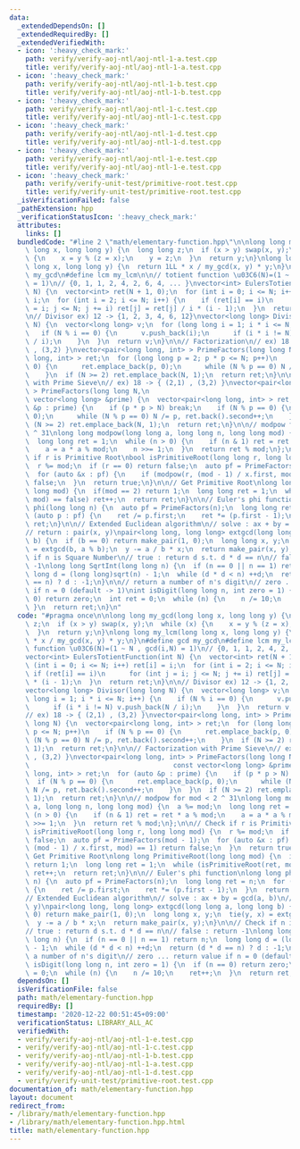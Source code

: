 ```yaml
---
data:
  _extendedDependsOn: []
  _extendedRequiredBy: []
  _extendedVerifiedWith:
  - icon: ':heavy_check_mark:'
    path: verify/verify-aoj-ntl/aoj-ntl-1-a.test.cpp
    title: verify/verify-aoj-ntl/aoj-ntl-1-a.test.cpp
  - icon: ':heavy_check_mark:'
    path: verify/verify-aoj-ntl/aoj-ntl-1-b.test.cpp
    title: verify/verify-aoj-ntl/aoj-ntl-1-b.test.cpp
  - icon: ':heavy_check_mark:'
    path: verify/verify-aoj-ntl/aoj-ntl-1-c.test.cpp
    title: verify/verify-aoj-ntl/aoj-ntl-1-c.test.cpp
  - icon: ':heavy_check_mark:'
    path: verify/verify-aoj-ntl/aoj-ntl-1-d.test.cpp
    title: verify/verify-aoj-ntl/aoj-ntl-1-d.test.cpp
  - icon: ':heavy_check_mark:'
    path: verify/verify-aoj-ntl/aoj-ntl-1-e.test.cpp
    title: verify/verify-aoj-ntl/aoj-ntl-1-e.test.cpp
  - icon: ':heavy_check_mark:'
    path: verify/verify-unit-test/primitive-root.test.cpp
    title: verify/verify-unit-test/primitive-root.test.cpp
  _isVerificationFailed: false
  _pathExtension: hpp
  _verificationStatusIcon: ':heavy_check_mark:'
  attributes:
    links: []
  bundledCode: "#line 2 \"math/elementary-function.hpp\"\n\nlong long my_gcd(long\
    \ long x, long long y) {\n  long long z;\n  if (x > y) swap(x, y);\n  while (x)\
    \ {\n    x = y % (z = x);\n    y = z;\n  }\n  return y;\n}\nlong long my_lcm(long\
    \ long x, long long y) {\n  return 1LL * x / my_gcd(x, y) * y;\n}\n#define gcd\
    \ my_gcd\n#define lcm my_lcm\n\n// totient function \u03C6(N)=(1 ~ N , gcd(i,N)\
    \ = 1)\n// {0, 1, 1, 2, 4, 2, 6, 4, ... }\nvector<int> EulersTotientFunction(int\
    \ N) {\n  vector<int> ret(N + 1, 0);\n  for (int i = 0; i <= N; i++) ret[i] =\
    \ i;\n  for (int i = 2; i <= N; i++) {\n    if (ret[i] == i)\n      for (int j\
    \ = i; j <= N; j += i) ret[j] = ret[j] / i * (i - 1);\n  }\n  return ret;\n}\n\
    \n// Divisor ex) 12 -> {1, 2, 3, 4, 6, 12}\nvector<long long> Divisor(long long\
    \ N) {\n  vector<long long> v;\n  for (long long i = 1; i * i <= N; i++) {\n \
    \   if (N % i == 0) {\n      v.push_back(i);\n      if (i * i != N) v.push_back(N\
    \ / i);\n    }\n  }\n  return v;\n}\n\n// Factorization\n// ex) 18 -> { (2,1)\
    \ , (3,2) }\nvector<pair<long long, int> > PrimeFactors(long long N) {\n  vector<pair<long\
    \ long, int> > ret;\n  for (long long p = 2; p * p <= N; p++)\n    if (N % p ==\
    \ 0) {\n      ret.emplace_back(p, 0);\n      while (N % p == 0) N /= p, ret.back().second++;\n\
    \    }\n  if (N >= 2) ret.emplace_back(N, 1);\n  return ret;\n}\n\n// Factorization\
    \ with Prime Sieve\n// ex) 18 -> { (2,1) , (3,2) }\nvector<pair<long long, int>\
    \ > PrimeFactors(long long N,\n                                           const\
    \ vector<long long> &prime) {\n  vector<pair<long long, int> > ret;\n  for (auto\
    \ &p : prime) {\n    if (p * p > N) break;\n    if (N % p == 0) {\n      ret.emplace_back(p,\
    \ 0);\n      while (N % p == 0) N /= p, ret.back().second++;\n    }\n  }\n  if\
    \ (N >= 2) ret.emplace_back(N, 1);\n  return ret;\n}\n\n// modpow for mod < 2\
    \ ^ 31\nlong long modpow(long long a, long long n, long long mod) {\n  a %= mod;\n\
    \  long long ret = 1;\n  while (n > 0) {\n    if (n & 1) ret = ret * a % mod;\n\
    \    a = a * a % mod;\n    n >>= 1;\n  }\n  return ret % mod;\n};\n\n// Check\
    \ if r is Primitive Root\nbool isPrimitiveRoot(long long r, long long mod) {\n\
    \  r %= mod;\n  if (r == 0) return false;\n  auto pf = PrimeFactors(mod - 1);\n\
    \  for (auto &x : pf) {\n    if (modpow(r, (mod - 1) / x.first, mod) == 1) return\
    \ false;\n  }\n  return true;\n}\n\n// Get Primitive Root\nlong long PrimitiveRoot(long\
    \ long mod) {\n  if(mod == 2) return 1;\n  long long ret = 1;\n  while (isPrimitiveRoot(ret,\
    \ mod) == false) ret++;\n  return ret;\n}\n\n// Euler's phi function\nlong long\
    \ phi(long long n) {\n  auto pf = PrimeFactors(n);\n  long long ret = n;\n  for\
    \ (auto p : pf) {\n    ret /= p.first;\n    ret *= (p.first - 1);\n  }\n  return\
    \ ret;\n}\n\n// Extended Euclidean algorithm\n// solve : ax + by = gcd(a, b)\n\
    // return : pair(x, y)\npair<long long, long long> extgcd(long long a, long long\
    \ b) {\n  if (b == 0) return make_pair(1, 0);\n  long long x, y;\n  tie(y, x)\
    \ = extgcd(b, a % b);\n  y -= a / b * x;\n  return make_pair(x, y);\n}\n\n// Check\
    \ if n is Square Number\n// true : return d s.t. d * d == n\n// false : return\
    \ -1\nlong long SqrtInt(long long n) {\n  if (n == 0 || n == 1) return n;\n  long\
    \ long d = (long long)sqrt(n) - 1;\n  while (d * d < n) ++d;\n  return (d * d\
    \ == n) ? d : -1;\n}\n\n// return a number of n's digit\n// zero ... return value\
    \ if n = 0 (default -> 1)\nint isDigit(long long n, int zero = 1) {\n  if (n ==\
    \ 0) return zero;\n  int ret = 0;\n  while (n) {\n    n /= 10;\n    ret++;\n \
    \ }\n  return ret;\n}\n"
  code: "#pragma once\n\nlong long my_gcd(long long x, long long y) {\n  long long\
    \ z;\n  if (x > y) swap(x, y);\n  while (x) {\n    x = y % (z = x);\n    y = z;\n\
    \  }\n  return y;\n}\nlong long my_lcm(long long x, long long y) {\n  return 1LL\
    \ * x / my_gcd(x, y) * y;\n}\n#define gcd my_gcd\n#define lcm my_lcm\n\n// totient\
    \ function \u03C6(N)=(1 ~ N , gcd(i,N) = 1)\n// {0, 1, 1, 2, 4, 2, 6, 4, ... }\n\
    vector<int> EulersTotientFunction(int N) {\n  vector<int> ret(N + 1, 0);\n  for\
    \ (int i = 0; i <= N; i++) ret[i] = i;\n  for (int i = 2; i <= N; i++) {\n   \
    \ if (ret[i] == i)\n      for (int j = i; j <= N; j += i) ret[j] = ret[j] / i\
    \ * (i - 1);\n  }\n  return ret;\n}\n\n// Divisor ex) 12 -> {1, 2, 3, 4, 6, 12}\n\
    vector<long long> Divisor(long long N) {\n  vector<long long> v;\n  for (long\
    \ long i = 1; i * i <= N; i++) {\n    if (N % i == 0) {\n      v.push_back(i);\n\
    \      if (i * i != N) v.push_back(N / i);\n    }\n  }\n  return v;\n}\n\n// Factorization\n\
    // ex) 18 -> { (2,1) , (3,2) }\nvector<pair<long long, int> > PrimeFactors(long\
    \ long N) {\n  vector<pair<long long, int> > ret;\n  for (long long p = 2; p *\
    \ p <= N; p++)\n    if (N % p == 0) {\n      ret.emplace_back(p, 0);\n      while\
    \ (N % p == 0) N /= p, ret.back().second++;\n    }\n  if (N >= 2) ret.emplace_back(N,\
    \ 1);\n  return ret;\n}\n\n// Factorization with Prime Sieve\n// ex) 18 -> { (2,1)\
    \ , (3,2) }\nvector<pair<long long, int> > PrimeFactors(long long N,\n       \
    \                                    const vector<long long> &prime) {\n  vector<pair<long\
    \ long, int> > ret;\n  for (auto &p : prime) {\n    if (p * p > N) break;\n  \
    \  if (N % p == 0) {\n      ret.emplace_back(p, 0);\n      while (N % p == 0)\
    \ N /= p, ret.back().second++;\n    }\n  }\n  if (N >= 2) ret.emplace_back(N,\
    \ 1);\n  return ret;\n}\n\n// modpow for mod < 2 ^ 31\nlong long modpow(long long\
    \ a, long long n, long long mod) {\n  a %= mod;\n  long long ret = 1;\n  while\
    \ (n > 0) {\n    if (n & 1) ret = ret * a % mod;\n    a = a * a % mod;\n    n\
    \ >>= 1;\n  }\n  return ret % mod;\n};\n\n// Check if r is Primitive Root\nbool\
    \ isPrimitiveRoot(long long r, long long mod) {\n  r %= mod;\n  if (r == 0) return\
    \ false;\n  auto pf = PrimeFactors(mod - 1);\n  for (auto &x : pf) {\n    if (modpow(r,\
    \ (mod - 1) / x.first, mod) == 1) return false;\n  }\n  return true;\n}\n\n//\
    \ Get Primitive Root\nlong long PrimitiveRoot(long long mod) {\n  if(mod == 2)\
    \ return 1;\n  long long ret = 1;\n  while (isPrimitiveRoot(ret, mod) == false)\
    \ ret++;\n  return ret;\n}\n\n// Euler's phi function\nlong long phi(long long\
    \ n) {\n  auto pf = PrimeFactors(n);\n  long long ret = n;\n  for (auto p : pf)\
    \ {\n    ret /= p.first;\n    ret *= (p.first - 1);\n  }\n  return ret;\n}\n\n\
    // Extended Euclidean algorithm\n// solve : ax + by = gcd(a, b)\n// return : pair(x,\
    \ y)\npair<long long, long long> extgcd(long long a, long long b) {\n  if (b ==\
    \ 0) return make_pair(1, 0);\n  long long x, y;\n  tie(y, x) = extgcd(b, a % b);\n\
    \  y -= a / b * x;\n  return make_pair(x, y);\n}\n\n// Check if n is Square Number\n\
    // true : return d s.t. d * d == n\n// false : return -1\nlong long SqrtInt(long\
    \ long n) {\n  if (n == 0 || n == 1) return n;\n  long long d = (long long)sqrt(n)\
    \ - 1;\n  while (d * d < n) ++d;\n  return (d * d == n) ? d : -1;\n}\n\n// return\
    \ a number of n's digit\n// zero ... return value if n = 0 (default -> 1)\nint\
    \ isDigit(long long n, int zero = 1) {\n  if (n == 0) return zero;\n  int ret\
    \ = 0;\n  while (n) {\n    n /= 10;\n    ret++;\n  }\n  return ret;\n}\n"
  dependsOn: []
  isVerificationFile: false
  path: math/elementary-function.hpp
  requiredBy: []
  timestamp: '2020-12-22 00:51:45+09:00'
  verificationStatus: LIBRARY_ALL_AC
  verifiedWith:
  - verify/verify-aoj-ntl/aoj-ntl-1-e.test.cpp
  - verify/verify-aoj-ntl/aoj-ntl-1-c.test.cpp
  - verify/verify-aoj-ntl/aoj-ntl-1-b.test.cpp
  - verify/verify-aoj-ntl/aoj-ntl-1-a.test.cpp
  - verify/verify-aoj-ntl/aoj-ntl-1-d.test.cpp
  - verify/verify-unit-test/primitive-root.test.cpp
documentation_of: math/elementary-function.hpp
layout: document
redirect_from:
- /library/math/elementary-function.hpp
- /library/math/elementary-function.hpp.html
title: math/elementary-function.hpp
---
```

